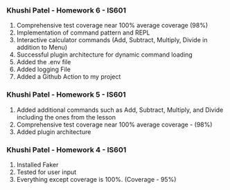 ### Khushi Patel - Homework 6 - IS601
1. Comprehensive test coverage near 100% average coverage (98%)
2. Implementation of command pattern and REPL
3. Interactive calculator commands (Add, Subtract, Multiply, Divide in addition to Menu)
4. Successful plugin architecture for dynamic command loading
5. Added the .env file
6. Added logging File
7. Added a Github Action to my project

### Khushi Patel - Homework 5 - IS601
1. Added additional commands such as Add, Subtract, Multiply, and Divide including the ones from the lesson
2. Comprehensive test coverage near 100% average coverage - (98%)
3. Added plugin architecture 

### Khushi Patel - Homework 4 - IS601
1. Installed Faker
2. Tested for user input
3. Everything except coverage is 100%. (Coverage - 95%)


